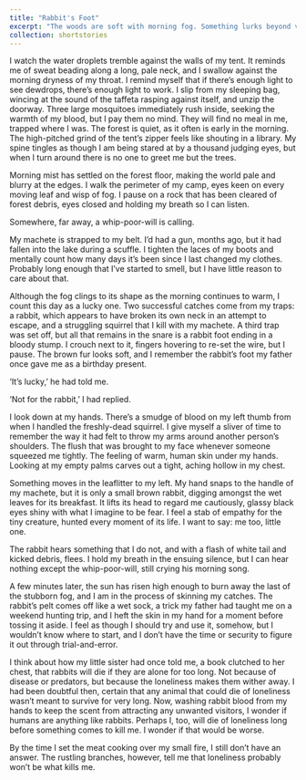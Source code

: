 ```yaml
---
title: "Rabbit's Foot"
excerpt: "The woods are soft with morning fog. Something lurks beyond view. A rabbit's foot for luck."
collection: shortstories
---
```

I watch the water droplets tremble against the walls of my tent. It reminds me of sweat beading along a long, pale neck, and I swallow against the morning dryness of my throat. I remind myself that if there’s enough light to see dewdrops, there’s enough light to work. I slip from my sleeping bag, wincing at the sound of the taffeta rasping against itself, and unzip the doorway. Three large mosquitoes immediately rush inside, seeking the warmth of my blood, but I pay them no mind. They will find no meal in me, trapped where I was.
The forest is quiet, as it often is early in the morning. The high-pitched grind of the tent’s zipper feels like shouting in a library. My spine tingles as though I am being stared at by a thousand judging eyes, but when I turn around there is no one to greet me but the trees. 

Morning mist has settled on the forest floor, making the world pale and blurry at the edges. I walk the perimeter of my camp, eyes keen on every moving leaf and wisp of fog. I pause on a rock that has been cleared of forest debris, eyes closed and holding my breath so I can listen. 

Somewhere, far away, a whip-poor-will is calling. 

My machete is strapped to my belt. I’d had a gun, months ago, but it had fallen into the lake during a scuffle. I tighten the laces of my boots and mentally count how many days it’s been since I last changed my clothes. Probably long enough that I’ve started to smell, but I have little reason to care about that. 

Although the fog clings to its shape as the morning continues to warm, I count this day as a lucky one. Two successful catches come from my traps: a rabbit, which appears to have broken its own neck in an attempt to escape, and a struggling squirrel that I kill with my machete. A third trap was set off, but all that remains in the snare is a rabbit foot ending in a bloody stump. I crouch next to it, fingers hovering to re-set the wire, but I pause. The brown fur looks soft, and I remember the rabbit’s foot my father once gave me as a birthday present. 

‘It’s lucky,’ he had told me. 

‘Not for the rabbit,’ I had replied. 

I look down at my hands. There’s a smudge of blood on my left thumb from when I handled the freshly-dead squirrel. I give myself a sliver of time to remember the way it had felt to throw my arms around another person’s shoulders. The flush that was brought to my face whenever someone squeezed me tightly. The feeling of warm, human skin under my hands. Looking at my empty palms carves out a tight, aching hollow in my chest. 

Something moves in the leaflitter to my left. My hand snaps to the handle of my machete, but it is only a small brown rabbit, digging amongst the wet leaves for its breakfast. It lifts its head to regard me cautiously, glassy black eyes shiny with what I imagine to be fear. I feel a stab of empathy for the tiny creature, hunted every moment of its life. I want to say: me too, little one.

The rabbit hears something that I do not, and with a flash of white tail and kicked debris, flees. I hold my breath in the ensuing silence, but I can hear nothing except the whip-poor-will, still crying his morning song. 

A few minutes later, the sun has risen high enough to burn away the last of the stubborn fog, and I am in the process of skinning my catches. The rabbit’s pelt comes off like a wet sock, a trick my father had taught me on a weekend hunting trip, and I heft the skin in my hand for a moment before tossing it aside. I feel as though I should try and use it, somehow, but I wouldn’t know where to start, and I don’t have the time or security to figure it out through trial-and-error. 

I think about how my little sister had once told me, a book clutched to her chest, that rabbits will die if they are alone for too long. Not because of disease or predators, but because the loneliness makes them wither away. I had been doubtful then, certain that any animal that could die of loneliness wasn’t meant to survive for very long. Now, washing rabbit blood from my hands to keep the scent from attracting any unwanted visitors, I wonder if humans are anything like rabbits. Perhaps I, too, will die of loneliness long before something comes to kill me. I wonder if that would be worse.

By the time I set the meat cooking over my small fire, I still don’t have an answer. The rustling branches, however, tell me that loneliness probably won’t be what kills me.

